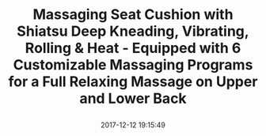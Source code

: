 ---
title: > #shorten me
  Massaging Seat Cushion with Shiatsu Deep Kneading, Vibrating, Rolling & Heat - Equipped with 6 Customizable Massaging Programs for a Full Relaxing Massage on Upper and Lower Back
name: >
  Massaging Seat Cushion with Shiatsu Deep Kneading, Vibrating, Rolling & Heat - Equipped with 6 Customizable Massaging Programs for a Full Relaxing Massage on Upper and Lower Back
date: "2017-12-12 19:15:49"
buy_now: "https://www.amazon.com/Massaging-Cushion-Shiatsu-Kneading-Vibrating/dp/B07659JHQ4?SubscriptionId=AKIAIA5RBQIWQVTCUEUQ&tag=coldcutdeals-20&linkCode=xm2&camp=2025&creative=165953&creativeASIN=B07659JHQ4"
description_markdown: >-

  - ★ FEEL A RELAXING & INVIGORATING MASSAGE - The Belmint seat massager combines all of the best features of a real spa massage chair, and designed with the home use in mind. After a strenuous exercise or a long day at work, you can sit on this cushion to get a deep tissue massage to get those knots outs while watching TV. Use it on the sofa, office and even in your car

  - ★ CHOOSE THE SPOT FOR FOCUS MASSAGING - This seat massager, while perfect for reducing the tension and tightness on your upper and lower back, has so much more to offer. Whether you're looking to pinpoint a specific on your back, this massager features adjustable shiatsu massage nodes that can be moved to the spot where you need a godsend massaging. Simply press the arrows up or down to move it either higher or lower on your back

  - ★ ENJOY AN UNWINDING VIBRATIONAL MASSAGE - Equipped with three levels of vibration massage (low, medium, and high), this function soothes the underlying muscles and creates a body-wide sense of relaxation. It helps with pain, stiffness, and stimulate the blood flow, thus making you feel energetic and ready to go for the next day

  - ★ GET WARM HEAT TO SOOTHE SORENESS - The thing that makes this massage seat cushion special is that it was designed with a heat function that radiates gentle warmth to help destress you. This soothing heat function relieves deep muscle tensions, soreness, nerves and other aches on your back. You can use it on your chair recliner and set the time setting for 5, 10, and 15 minutes

  - ★ ENJOY THE AWW SENSATION OR YOUR MONEY BACK - Belmint products are backed by 100% Lifetime Guarantee. There's no risk to you. If for whatever reason our product does not live up your expectations, send it back for a replacement or a full & prompt refund. No questions asked.


tweet_id_str: "940661482865463296"
price: "$149.99"
list_price: "$149.99"
deal_price: "$69.99"
you_save: "$80.00 (53%)"
asin: "B07659JHQ4"
image: "https://images-na.ssl-images-amazon.com/images/I/51iHHeP%2BqiL.jpg"
---